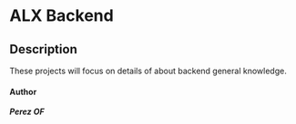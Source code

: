 # **ALX Backend**

## **Description**

These projects will focus on details of about backend general  knowledge.

####    **Author**
***Perez OF***
